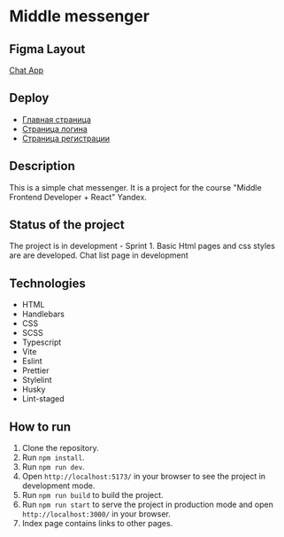 # Middle messenger

## Figma Layout

[Chat App](https://www.figma.com/file/5l7bz72FHgpx33C2P3SqvS/Chat-Application?type=design&node-id=0-1&mode=design&t=FTQIcWgoMqVHbMmo-0)

## Deploy

- [Главная страница](https://simple-chat-messenger.netlify.app/)
- [Страница логина](https://simple-chat-messenger.netlify.app/login)
- [Страница регистрации](https://simple-chat-messenger.netlify.app/registration)

## Description

This is a simple chat messenger. It is a project for the course "Middle Frontend Developer + React" Yandex.

## Status of the project

The project is in development - Sprint 1.
Basic Html pages and css styles are are developed. Chat list page in development

## Technologies

- HTML
- Handlebars
- CSS
- SCSS
- Typescript
- Vite
- Eslint
- Prettier
- Stylelint
- Husky
- Lint-staged

## How to run

1. Clone the repository.
2. Run `npm install`.
3. Run `npm run dev`.
4. Open `http://localhost:5173/` in your browser to see the project in development mode.
5. Run `npm run build` to build the project.
6. Run `npm run start` to serve the project in production mode and open `http://localhost:3000/` in your browser.
7. Index page contains links to other pages.
